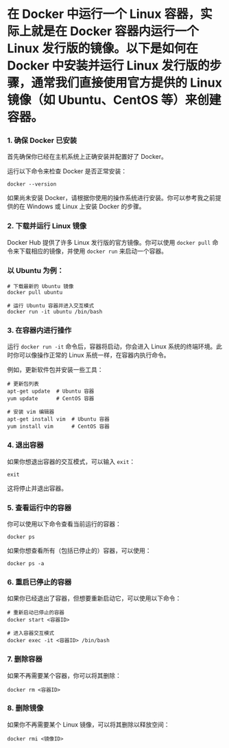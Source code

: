 # 在 Docker 中运行一个 Linux 容器，实际上就是在 Docker 容器内运行一个 Linux 发行版的镜像。以下是如何在 Docker 中安装并运行 Linux 发行版的步骤，通常我们直接使用官方提供的 Linux 镜像（如 Ubuntu、CentOS 等）来创建容器。

### 1. **确保 Docker 已安装**

首先确保你已经在主机系统上正确安装并配置好了 Docker。

运行以下命令来检查 Docker 是否正常安装：

```
docker --version
```

如果尚未安装 Docker，请根据你使用的操作系统进行安装。你可以参考我之前提供的在 Windows 或 Linux 上安装 Docker 的步骤。

### 2. **下载并运行 Linux 镜像**

Docker Hub 提供了许多 Linux 发行版的官方镜像。你可以使用 `docker pull` 命令来下载相应的镜像，并使用 `docker run` 来启动一个容器。

### 以 Ubuntu 为例：

```
# 下载最新的 Ubuntu 镜像
docker pull ubuntu

# 运行 Ubuntu 容器并进入交互模式
docker run -it ubuntu /bin/bash
```

### 3. **在容器内进行操作**

运行 `docker run -it` 命令后，容器将启动，你会进入 Linux 系统的终端环境。此时你可以像操作正常的 Linux 系统一样，在容器内执行命令。

例如，更新软件包并安装一些工具：

```
# 更新包列表
apt-get update  # Ubuntu 容器
yum update      # CentOS 容器

# 安装 vim 编辑器
apt-get install vim  # Ubuntu 容器
yum install vim      # CentOS 容器
```

### 4. **退出容器**

如果你想退出容器的交互模式，可以输入 `exit`：

```
exit
```

这将停止并退出容器。

### 5. **查看运行中的容器**

你可以使用以下命令查看当前运行的容器：

```
docker ps
```

如果你想查看所有（包括已停止的）容器，可以使用：

```
docker ps -a
```

### 6. **重启已停止的容器**

如果你已经退出了容器，但想要重新启动它，可以使用以下命令：

```
# 重新启动已停止的容器
docker start <容器ID>

# 进入容器交互模式
docker exec -it <容器ID> /bin/bash
```

### 7. **删除容器**

如果不再需要某个容器，你可以将其删除：

```
docker rm <容器ID>
```

### 8. **删除镜像**

如果你不再需要某个 Linux 镜像，可以将其删除以释放空间：

```
docker rmi <镜像ID>
```
